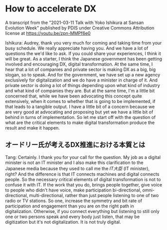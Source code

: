 # How to accelerate DX

A transcript from the "2021-03-11 Talk with Yoko Ishikura at Sansan Evolution Week" published by PDIS under Creative Commons Attribution license at https://youtu.be/zpn-MMPf6e0

Ishikura: Audrey, thank you very much for coming and taking time from your busy schedule. We really appreciate having you. And we have a lot of questions the we'd like to ask. If you could share your experiences, I think it will be great. As a starter, I think the Japanese government has been getting involved and encouraging DX, digital transformation. At the same time, I hear that a lot of companies and private sector is making DX as a big, big slogan, so to speak. And for the government, we have set up a new agency exclusively for digitalization and we do have a minister in charge of it. And private sector is doing a lot of things depending upon what kind of industry and what kind of companies they are. But at the same time, I'm a little bit concerned that, while we have been advocating this concept quite extensively, when it comes to whether that is going to be implemented, if that leads to a tangible output. I have a little bit of a concern because we are very good at advocating and proposing but yet we have a little bit of behind in turns of implementation. So let me start off with the question of what are the critical elements to make digital transformation produce the result and make it happen.

## オードリー氏が考えるDX推進における本質とは

Tang: Certainly. I thank you for your call for the question. My job as a digital minister is not an IT minister and I also make this clarification to the Japanese media because they used to call me the *IT大臣* (IT minister), right? And the difference is that IT connects machines and digital connects people. So the necessary critical elements of digital transformation is not to confuse it with IT. If the work that you do, brings people together, give voice to people who didn't have voice, make participation bi-directional, omni-directional, multi-directional, rather than just people listening to one of two radio or TV stations. So one, increase the symmetry and bit rate of participation and engagement than you are on the right path in digitalization. Otherwise, if you connect everything but listening to still only one or two persons speak and every body just listen, that may be digitization but it's not digitalization. It is not truly digital.
